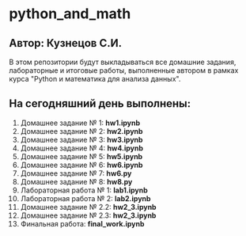 # python_and_math
## Автор: Кузнецов С.И.

В этом репозитории будут выкладываться все домашние задания, лабораторные и итоговые работы, выполненные автором в рамках курса "Python и математика для анализа данных".

## На сегодняшний день выполнены:
1. Домашнее задание № 1: **hw1.ipynb**
2. Домашнее задание № 2: **hw2.ipynb**
3. Домашнее задание № 3: **hw3.ipynb**
4. Домашнее задание № 4: **hw4.ipynb**
5. Домашнее задание № 5: **hw5.ipynb**
6. Домашнее задание № 6: **hw6.ipynb**
7. Домашнее задание № 7: **hw6.py**
8. Домашнее задание № 8: **hw8.py**
9. Лабораторная работа № 1: **lab1.ipynb**
10. Лабораторная работа № 2: **lab2.ipynb**
11. Домашнее задание № 2.2: **hw2_3.ipynb**
12. Домашнее задание № 2.3: **hw2_3.ipynb**
13. Финальная работа: **final_work.ipynb**
